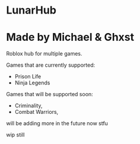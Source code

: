 # LunarHub
# Made by Michael & Ghxst
Roblox hub for multiple games.

Games that are currently supported:
- Prison Life
- Ninja Legends

Games that will be supported soon:

- Criminality,
- Combat Warriors,


will be adding more in the future now stfu

wip still
